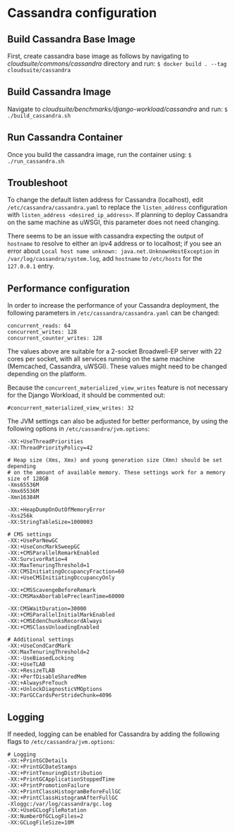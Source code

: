 # Cassandra configuration

## Build Cassandra Base Image
First, create cassandra base image as follows by navigating to *cloudsuite/commons/cassandra* directory and run:
	```
	$ docker build . --tag cloudsuite/cassandra
	```

## Build Cassandra Image
Navigate to *cloudsuite/benchmarks/django-workload/cassandra* and run:
        ```
        $ ./build_cassandra.sh
        ```

## Run Cassandra Container
Once you build the cassandra image, run the container using:
        ```
        $ ./run_cassandra.sh
	```
## Troubleshoot
To change the default listen address for Cassandra (localhost), edit
`/etc/cassandra/cassandra.yaml` to replace the `listen_address` configuration
with `listen_address <desired_ip_address>`. If planning to deploy Cassandra
on the same machine as uWSGI, this parameter does not need changing.

There seems to be an issue with cassandra expecting the output of `hostname` to
resolve to either an ipv4 address or to localhost; if you see an error about
`Local host name unknown: java.net.UnknownHostException` in
`/var/log/cassandra/system.log`, add `hostname` to `/etc/hosts` for the
`127.0.0.1` entry.

## Performance configuration
In order to increase the performance of your Cassandra deployment, the
following parameters in `/etc/cassandra/cassandra.yaml` can be changed:
```
concurrent_reads: 64
concurrent_writes: 128
concurrent_counter_writes: 128
```
The values above are suitable for a 2-socket Broadwell-EP server with 22 cores
per socket, with all services running on the same machine (Memcached, Cassandra,
uWSGI). These values might need to be changed depending on the platform.

Because the `concurrent_materialized_view_writes` feature is not necessary for
the Django Workload, it should be commented out:
```
#concurrent_materialized_view_writes: 32
```
The JVM settings can also be adjusted for better performance, by using the
following options in `/etc/cassandra/jvm.options`:
```
-XX:+UseThreadPriorities
-XX:ThreadPriorityPolicy=42

# Heap size (Xms, Xmx) and young generation size (Xmn) should be set depending
# on the amount of available memory. These settings work for a memory size of 128GB
-Xms65536M
-Xmx65536M
-Xmn16384M

-XX:+HeapDumpOnOutOfMemoryError
-Xss256k
-XX:StringTableSize=1000003

# CMS settings
-XX:+UseParNewGC
-XX:+UseConcMarkSweepGC
-XX:+CMSParallelRemarkEnabled
-XX:SurvivorRatio=4
-XX:MaxTenuringThreshold=1
-XX:CMSInitiatingOccupancyFraction=60
-XX:+UseCMSInitiatingOccupancyOnly

-XX:+CMSScavengeBeforeRemark
-XX:CMSMaxAbortablePrecleanTime=60000

-XX:CMSWaitDuration=30000
-XX:+CMSParallelInitialMarkEnabled
-XX:+CMSEdenChunksRecordAlways
-XX:+CMSClassUnloadingEnabled

# Additional settings
-XX:+UseCondCardMark
-XX:MaxTenuringThreshold=2
-XX:-UseBiasedLocking
-XX:+UseTLAB
-XX:+ResizeTLAB
-XX:+PerfDisableSharedMem
-XX:+AlwaysPreTouch
-XX:+UnlockDiagnosticVMOptions
-XX:ParGCCardsPerStrideChunk=4096
```

## Logging
If needed, logging can be enabled for Cassandra by adding the following flags
to `/etc/cassandra/jvm.options`:
```
# Logging
-XX:+PrintGCDetails
-XX:+PrintGCDateStamps
-XX:+PrintTenuringDistribution
-XX:+PrintGCApplicationStoppedTime
-XX:+PrintPromotionFailure
-XX:+PrintClassHistogramBeforeFullGC
-XX:+PrintClassHistogramAfterFullGC
-Xloggc:/var/log/cassandra/gc.log
-XX:+UseGCLogFileRotation
-XX:NumberOfGCLogFiles=2
-XX:GCLogFileSize=10M
```
